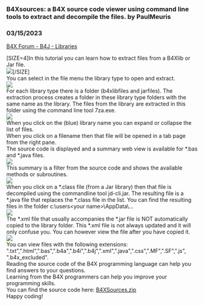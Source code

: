 ### B4Xsources: a B4X source code viewer using command line tools to extract and decompile the files. by PaulMeuris
### 03/15/2023
[B4X Forum - B4J - Libraries](https://www.b4x.com/android/forum/threads/146813/)

[SIZE=4]In this tutorial you can learn how to extract files from a B4Xlib or Jar file.  
![](https://www.b4x.com/android/forum/attachments/140287)[/SIZE]  
You can select in the file menu the library type to open and extract.  
![](https://www.b4x.com/android/forum/attachments/140288)  
For each library type there is a folder (b4xlibfiles and jarfiles). The extraction process creates a folder in these library type folders with the same name as the library. The files from the library are extracted in this folder using the command line tool 7za.exe.  
![](https://www.b4x.com/android/forum/attachments/140289)  
When you click on the (blue) library name you can expand or collapse the list of files.  
When you click on a filename then that file will be opened in a tab page from the right pane.  
The source code is displayed and a summary web view is available for \*.bas and \*.java files.  
![](https://www.b4x.com/android/forum/attachments/140290)  
This summary is a filter from the source code and shows the available methods or subroutines.  
![](https://www.b4x.com/android/forum/attachments/140291)  
When you click on a \*.class file (from a Jar library) then that file is decompiled using the commandline tool jd-cli.jar. The resulting file is a \*.java file that replaces the \*.class file in the list. You can find the resulting files in the folder c:\users\<your name>\AppData\…  
![](https://www.b4x.com/android/forum/attachments/140292)  
The \*.xml file that usually accompanies the \*.jar file is NOT automatically copied to the library folder. This \*.xml file is not always updated and it will only confuse you. You can however view the file after you have copied it.  
![](https://www.b4x.com/android/forum/attachments/140293)  
You can view files with the following extensions:  
".txt",".html",".bas",".b4a",".b4i",".b4j",".xml",".java",".css",".MF",".SF",".js",  
".b4x\_excluded".  
Reading the source code of the B4X programming language can help you find answers to your questions.  
Learning from the B4X programmers can help you improve your programming skills.  
You can find the source code here: [B4XSources.zip](https://cursustekst.be/vw/afb/b4a/B4XSources.zip)  
Happy coding!